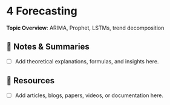 # 4 Forecasting

**Topic Overview**: ARIMA, Prophet, LSTMs, trend decomposition

## 📓 Notes & Summaries

- [ ] Add theoretical explanations, formulas, and insights here.

## 🔗 Resources

- [ ] Add articles, blogs, papers, videos, or documentation here.
